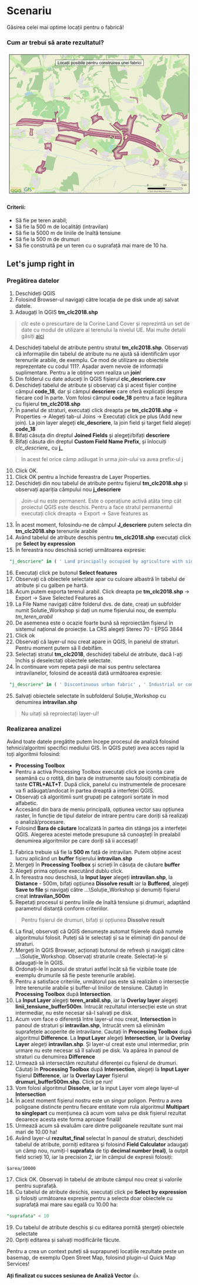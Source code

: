# Scenariu

 Găsirea celei mai optime locații pentru o fabrică!
 
 ### Cum ar trebui să arate rezultatul?
 ![locatii_fabrica](https://github.com/iungurianu/qgis-pe-intelesul-tuturor/blob/master/05_QGIS_Analiza_vector/Data/Workshop/locatii.png)
 
 #### Criterii:
 * Să fie pe teren arabil;
 * Să fie la 500 m de localități (intravilan)
 * Să fie la 5000 m de liniile de înaltă tensiune
 * Să fie la 500 m de drumuri
 * Să fie construită pe un teren cu o suprafață mai mare de 10 ha.


## Let's jump right in
### Pregătirea datelor
1. Deschideți QGIS
2. Folosind Browser-ul navigați către locația de pe disk unde ați salvat datele.
3. Adaugați în QGIS **tm_clc2018.shp**
> *clc* este o prescurtare de la Corine Land Cover și reprezintă un set de date cu modul de utilizare al terenului la nivelul UE. Mai multe detalii găsiți [aici](https://land.copernicus.eu/pan-european/corine-land-cover)
4. Deschideți tabelul de atribute pentru stratul **tm_clc2018.shp**. Observați că informațiile din tabelul de atribute nu ne ajută să identificăm ușor terenurile arabile, de exemplu. Ce mod de utilizare au obiectele reprezentate cu codul 111?. Așadar avem nevoie de informații suplimentare. Pentru a le obține vom realiza un **join**! 
5. Din folderul cu date aduceți în QGIS fișierul **clc_descriere.csv** 
6. Deschideți tabelul de atribute și observați că și acest fișier conține câmpul **code_18**, dar și câmpul **descriere** care oferă explicații despre fiecare cod în parte. Vom folosi câmpul **code_18** pentru a face legătura cu fișierul **tm_clc2018.shp** 
7. În panelul de straturi, executați click dreapta pe **tm_clc2018.shp** -> Properties -> Alegeți tab-ul Joins -> Executați click pe plus (Add new join). La join layer alegeți **clc_descriere**, la join field și target field alegeți **code_18**
8. Bifați căsuța din dreptul **Joined Fields** și alegeți/bifați **descriere**
9. Bifați căsuta din dreptul **Custom Field Name Prefix**, și înlocuiți *clc_descriere_* cu **j_**
> în acest fel orice câmp adăugat în urma *join-ului* va avea prefix-ul j
10. Click OK.
11. Click OK pentru a închide fereastra de Layer Properties.
12. Deschideți din nou tabelul de atribute pentru fișierul **tm_clc2018.shp** și observați apariția câmpului nou **j_descriere**
> Join-ul nu este permanent. Este o operațiune activă atâta timp cât proiectul QGIS este deschis. Pentru a face stratul permanentul executați click dreapta -> Export -> Save features as
13. În acest moment, folosindu-ne de câmpul **J_descriere** putem selecta din **tm_clc2018.shp** terenurile arabile
14. Având tabelul de atribute deschis pentru **tm_clc2018.shp** executați click pe **Select by expression**
15. În fereastra nou deschisă scrieți următoarea expresie:
```sql
 "j_descriere" in ( ' Land principally occupied by agriculture with significant areas of natural vegetation' , 'Non irigated arable land' )
```
16. Executați click pe butonul **Select features**
17. Observați că obiectele selectate apar cu culoare albastră în tabelul de atribute și cu galben pe hartă.
18. Acum putem exporta terenul arabil. Click dreapta pe **tm_clc2018.shp** -> Export -> Save Selected Features as
19. La File Name navigați către folderul dvs. de date, creați un subfolder numit Solutie_Workshop și dați un nume fișierului nou, de exemplu *tm_teren_arabil*
20. De asemenea este o ocazie foarte bună să reproiectăm fișierul în sistemul național de proiecție. La CRS alegeți Stereo 70 - EPSG 3844
21. Click ok
22. Observați că layer-ul nou creat apare in QGIS, în panelul de straturi. Pentru moment putem să îl debifăm.
23. Selectați stratul **tm_clc2018**, deschideți tabelul de atribute, dacă l-ați închis și deselectați obiectele selectate.
24. În continuare vom repeta pașii de mai sus pentru selectarea intravilanelor, folosind de această dată următoarea expresie:
```sql
 "j_descriere" in ( ' Discontinuous urban fabric' , ' Industrial or commercial units' )
```
25. Salvați obiectele selectate în subfolderul Soluție_Workshop cu denumirea **intravilan.shp**
> Nu uitați să reproiectați layer-ul!

### Realizarea analizei

Având toate datele pregătite putem începe procesul de analiză folosind tehnici/algoritmi specifici mediului GIS.
În QGIS puteți avea acces rapid la toți algoritmii folosind:
* **Processing Toolbox** 
 * Pentru a activa Processing Toolbox executați click pe iconița care seamănă cu o rotiță, din bara de instrumente sau folosiți combinația de taste **CTRL+ALT+T**. După click, panelul cu instrumentele de procesare va fi adăugat/andocat în partea dreaptă a interfeței QGIS.
 * Observați că algoritimii sunt grupați pe categorii sortate în mod alfabetic.
* Accesând din bara de meniu principală, opțiunea vector sau opțiunea raster, în funcție de tipul datelor de intrare pentru care doriți să realizați o analiză/procesare.
* Folosind **Bara de căutare** localizată în partea din stânga jos a interfeței QGIS. Alegerea acestei metode presupune să cunoașteți în prealabil denumirea algoritmilor pe care doriți să ii accesați!

1. Fabrica trebuie să fie la **500 m** față de intravilan. Putem obține acest lucru aplicând un **buffer** fișierului **intravilan.shp**
2. Mergeți în **Processing Toolbox** și scrieți în căsuța de căutare **buffer**
3. Alegeți prima opțiune executând dublu click.
4. În fereastra nou deschisă, la **Input layer** alegeți **intravilan.shp**, la **Distance** - 500m, bifați opțiunea **Dissolve result** iar la **Buffered**, alegeți **Save to file** și navigați către ...\Soluție_Workshop și denumiți fișierul creat **intravilan_500m**
5. Repetați procesul si pentru liniile de înaltă tensiune și drumuri, adaptând parametrul distanță conform criteriilor.
> Pentru fișierul de drumuri, bifați și opțiunea **Dissolve result**
6. La final, observați că QGIS denumește automat fișierele după numele algoritmului folosit. Puteți să le selectați și sa le eliminați din panoul de straturi. 
7. Mergeți în QGIS Browser, acționați butonul de refresh și navigați către ...\Soluție_Workshop. Observați straturile create. Selectați-le și adaugați-le în QGIS.
8. Ordonați-le în panoul de straturi astfel încăt să fie vizibile toate (de exemplu drumurile să fie peste terenurile arabile).
9. Pentru a satisface criteriile, următorul pas este să realizăm o intersecție între terenurile arabile și buffer-ul liniilor de tensiune. Căutați în **Processing Toolbox** după **Intersection**.
10. La **Input Layer** alegeți **teren_arabil.shp**, iar la **Overlay layer** alegeți **linii_tensiune_buffer500m**. Întrucât rezultatul intersecției este un strat intermediar, nu este necesar să-l salvați pe disk.
11. Acum vom face o diferență între layer-ul nou creat, **Intersection** în panoul de straturi și **intravilan.shp**, întrucât vrem să eliminăm suprafețele acoperite de intravilane. Cautați în **Processing Toolbox** după algoritmul **Difference**. La **Input Layer** alegeți **Intersection**, iar la **Overlay Layer** alegeți **intravilan.shp**. Și layer-ul creat este unul intermediar, prin urmare nu este necesar să îl salvați pe disk. Va apărea în panoul de straturi cu denumirea **Difference**
12. Urmează să intersectăm rezultatul diferenței cu fișierul de drumuri. Căutați în **Processing Toolbox** după **Intersection**, alegeți la **Input Layer** fișierul **Difference**, iar la **Overlay Layer** fișierul **drumuri_buffer500m.shp**. Click pe run!
13. Vom folosi algoritmul **Dissolve**, iar la input Layer vom alege layer-ul **Intersection**
14. În acest moment fișierul nostru este un singur poligon. Pentru a avea poligoane distincte pentru fiecare entitate vom rula algoritmul **Multipart to singlepart** cu mențiunea că acum vom salva pe disk fișierul rezultat deoarece acesta este forma aproape finală!
15. Urmează acum să evaluăm care dintre poligoanele rezultate sunt mai mari de 10.00 ha!
16. Având layer-ul **rezultat_final** selectat în panoul de straturi, deschideți tabelul de atribute, porniți editarea și folosind **Field Calculator** adaugați un câmp nou, numiți-l **suprafata** de tip **decimal number (real)**, la outpit field scrieți 10, iar la precision 2, iar în câmpul de expresii folosiți:
```
$area/10000
```
17. Click OK. Observați în tabelul de atribute câmpul nou creat și valorile pentru suprafață.
18. Cu tabelul de atribute deschis, executați click pe **Select by expression** și folosiți următoarea expresie pentru a selecta doar obiectele cu suprafață mai mare sau egală cu 10.00 ha:
```sql
"suprafata" < 10
```
19. Cu tabelul de atribute deschis și cu editarea pornită ștergeți obiectele selectate
20. Opriți editarea și salvați modificările făcute.

Pentru a crea un context puteți să suprapuneți locațiile rezultate peste un basemap, de exemplu Open Street Map, folosind plugin-ul Quick Map Services!

**Ați finalizat cu succes sesiunea de Analiză Vector** :+1:. 

